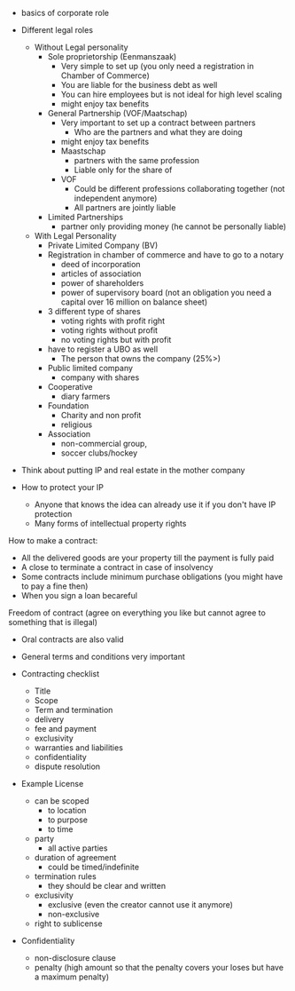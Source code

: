 - basics of corporate role
- Different legal roles
	- Without Legal personality
		- Sole proprietorship (Eenmanszaak)
			- Very simple to set up (you only need a registration in Chamber of Commerce)
			- You are liable for the business debt as well
			- You can hire employees but is not ideal for high level scaling
			- might enjoy tax benefits
		- General Partnership (VOF/Maatschap)
			- Very important to set up a contract between partners
				- Who are the partners and what they are doing
			- might enjoy tax benefits
			- Maastschap
				- partners with the same profession
				- Liable only for the share of
			- VOF
				- Could be different professions collaborating together (not independent anymore)
				- All partners are jointly liable
		- Limited Partnerships
			- partner only providing money (he cannot be personally liable)
	- With Legal Personality 
		- Private Limited Company (BV)
		- Registration in chamber of commerce and have to go to a notary
			- deed of incorporation
			- articles of association
			- power of shareholders 
			- power of supervisory board (not an obligation you need a capital over 16 million on balance sheet)
		- 3 different type of shares
			- voting rights with profit right 
			- voting rights without profit
			- no voting rights but with profit
		- have to register a UBO as well
			- The person that owns the company (25%>)
		- Public limited company
			- company with shares
		- Cooperative
			- diary farmers
		- Foundation
			- Charity and non profit
			- religious
		- Association
			- non-commercial group, 
			- soccer clubs/hockey

- Think about putting IP and real estate in the mother company

- How to protect your IP
	- Anyone that knows the idea can already use it if you don't have IP protection
	- Many forms of intellectual property rights

How to make a contract:
- All the delivered goods are your property till the payment is fully paid
- A close to terminate a contract in case of insolvency
- Some contracts include minimum purchase obligations (you might have to pay a fine then)
- When you sign a loan becareful 


Freedom of contract (agree on everything you like but cannot agree to something that is illegal)
- Oral contracts are also valid
- General terms and conditions very important 
- Contracting checklist 
	- Title
	- Scope
	- Term and termination
	- delivery
	- fee and payment
	- exclusivity
	- warranties and liabilities
	- confidentiality 
	- dispute resolution


- Example License 
	- can be scoped 
		- to location
		- to purpose
		- to time
	- party 
		- all active parties
	- duration of agreement
		- could be timed/indefinite
	- termination rules
		- they should be clear and written 
	- exclusivity
		- exclusive (even the creator cannot use it anymore)
		- non-exclusive
	- right to sublicense
- Confidentiality
	- non-disclosure clause
	- penalty (high amount so that the penalty covers your loses but have a maximum penalty)